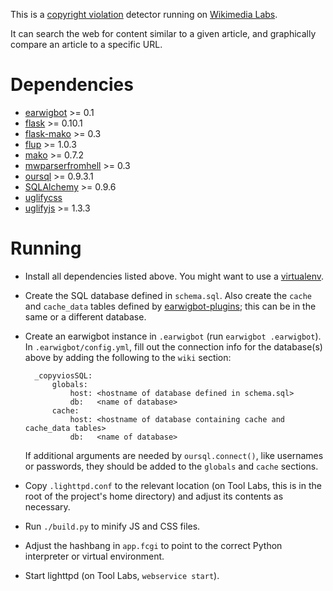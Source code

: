 This is a [copyright violation](https://en.wikipedia.org/wiki/WP:COPYVIO)
detector running on [Wikimedia Labs](https://tools.wmflabs.org/copyvios).

It can search the web for content similar to a given article, and graphically
compare an article to a specific URL.

Dependencies
============

* [earwigbot](https://github.com/earwig/earwigbot) >= 0.1
* [flask](http://flask.pocoo.org/) >= 0.10.1
* [flask-mako](https://pythonhosted.org/Flask-Mako/) >= 0.3
* [flup](http://trac.saddi.com/flup) >= 1.0.3
* [mako](http://www.makotemplates.org/) >= 0.7.2
* [mwparserfromhell](https://github.com/earwig/mwparserfromhell) >= 0.3
* [oursql](http://packages.python.org/oursql/) >= 0.9.3.1
* [SQLAlchemy](http://sqlalchemy.org/) >= 0.9.6
* [uglifycss](https://github.com/fmarcia/UglifyCSS/)
* [uglifyjs](https://github.com/mishoo/UglifyJS/) >= 1.3.3

Running
=======

- Install all dependencies listed above. You might want to use a
  [virtualenv](http://virtualenv.readthedocs.org/).

- Create the SQL database defined in `schema.sql`. Also create the `cache` and
  `cache_data` tables defined by
  [earwigbot-plugins](https://github.com/earwig/earwigbot-plugins/blob/develop/tasks/schema/afc_copyvios.sql);
  this can be in the same or a different database.

- Create an earwigbot instance in `.earwigbot` (run `earwigbot .earwigbot`). In
  `.earwigbot/config.yml`, fill out the connection info for the database(s)
  above by adding the following to the `wiki` section:

        _copyviosSQL:
            globals:
                host: <hostname of database defined in schema.sql>
                db:   <name of database>
            cache:
                host: <hostname of database containing cache and cache_data tables>
                db:   <name of database>
                
  If additional arguments are needed by `oursql.connect()`, like usernames or
  passwords, they should be added to the `globals` and `cache` sections.

- Copy `.lighttpd.conf` to the relevant location (on Tool Labs, this is in the
  root of the project's home directory) and adjust its contents as necessary.

- Run `./build.py` to minify JS and CSS files.

- Adjust the hashbang in `app.fcgi` to point to the correct Python interpreter
  or virtual environment.

- Start lighttpd (on Tool Labs, `webservice start`).
